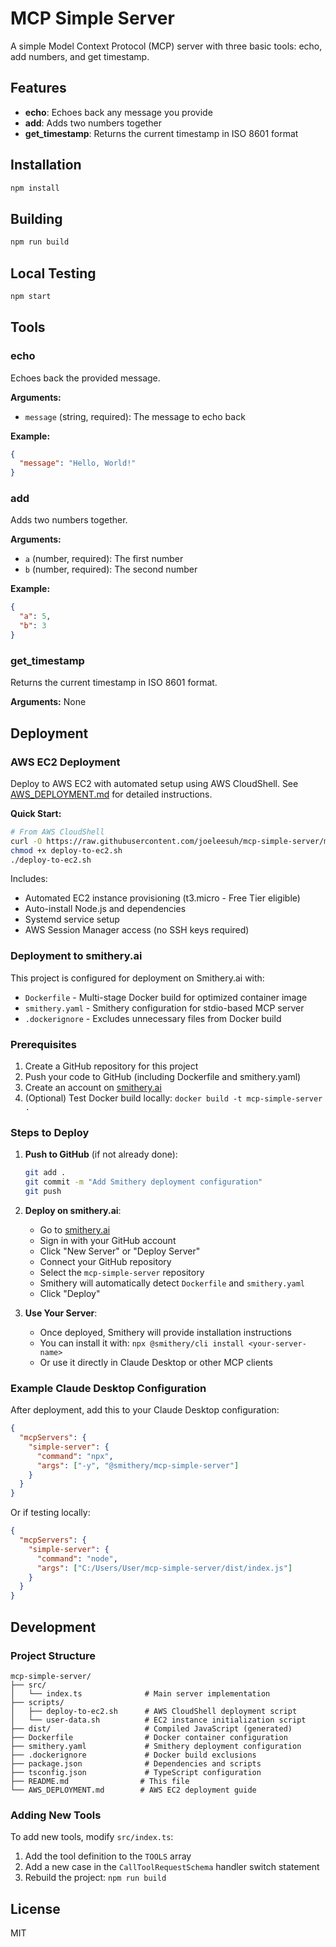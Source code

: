 # MCP Simple Server

A simple Model Context Protocol (MCP) server with three basic tools: echo, add numbers, and get timestamp.

## Features

- **echo**: Echoes back any message you provide
- **add**: Adds two numbers together
- **get_timestamp**: Returns the current timestamp in ISO 8601 format

## Installation

```bash
npm install
```

## Building

```bash
npm run build
```

## Local Testing

```bash
npm start
```

## Tools

### echo
Echoes back the provided message.

**Arguments:**
- `message` (string, required): The message to echo back

**Example:**
```json
{
  "message": "Hello, World!"
}
```

### add
Adds two numbers together.

**Arguments:**
- `a` (number, required): The first number
- `b` (number, required): The second number

**Example:**
```json
{
  "a": 5,
  "b": 3
}
```

### get_timestamp
Returns the current timestamp in ISO 8601 format.

**Arguments:** None

## Deployment

### AWS EC2 Deployment

Deploy to AWS EC2 with automated setup using AWS CloudShell. See [AWS_DEPLOYMENT.md](AWS_DEPLOYMENT.md) for detailed instructions.

**Quick Start:**
```bash
# From AWS CloudShell
curl -O https://raw.githubusercontent.com/joeleesuh/mcp-simple-server/main/scripts/deploy-to-ec2.sh
chmod +x deploy-to-ec2.sh
./deploy-to-ec2.sh
```

Includes:
- Automated EC2 instance provisioning (t3.micro - Free Tier eligible)
- Auto-install Node.js and dependencies
- Systemd service setup
- AWS Session Manager access (no SSH keys required)

### Deployment to smithery.ai

This project is configured for deployment on Smithery.ai with:
- `Dockerfile` - Multi-stage Docker build for optimized container image
- `smithery.yaml` - Smithery configuration for stdio-based MCP server
- `.dockerignore` - Excludes unnecessary files from Docker build

### Prerequisites

1. Create a GitHub repository for this project
2. Push your code to GitHub (including Dockerfile and smithery.yaml)
3. Create an account on [smithery.ai](https://smithery.ai)
4. (Optional) Test Docker build locally: `docker build -t mcp-simple-server .`

### Steps to Deploy

1. **Push to GitHub** (if not already done):
   ```bash
   git add .
   git commit -m "Add Smithery deployment configuration"
   git push
   ```

2. **Deploy on smithery.ai**:
   - Go to [smithery.ai](https://smithery.ai)
   - Sign in with your GitHub account
   - Click "New Server" or "Deploy Server"
   - Connect your GitHub repository
   - Select the `mcp-simple-server` repository
   - Smithery will automatically detect `Dockerfile` and `smithery.yaml`
   - Click "Deploy"

3. **Use Your Server**:
   - Once deployed, Smithery will provide installation instructions
   - You can install it with: `npx @smithery/cli install <your-server-name>`
   - Or use it directly in Claude Desktop or other MCP clients

### Example Claude Desktop Configuration

After deployment, add this to your Claude Desktop configuration:

```json
{
  "mcpServers": {
    "simple-server": {
      "command": "npx",
      "args": ["-y", "@smithery/mcp-simple-server"]
    }
  }
}
```

Or if testing locally:

```json
{
  "mcpServers": {
    "simple-server": {
      "command": "node",
      "args": ["C:/Users/User/mcp-simple-server/dist/index.js"]
    }
  }
}
```

## Development

### Project Structure

```
mcp-simple-server/
├── src/
│   └── index.ts              # Main server implementation
├── scripts/
│   ├── deploy-to-ec2.sh      # AWS CloudShell deployment script
│   └── user-data.sh          # EC2 instance initialization script
├── dist/                     # Compiled JavaScript (generated)
├── Dockerfile                # Docker container configuration
├── smithery.yaml             # Smithery deployment configuration
├── .dockerignore             # Docker build exclusions
├── package.json              # Dependencies and scripts
├── tsconfig.json             # TypeScript configuration
├── README.md                # This file
└── AWS_DEPLOYMENT.md        # AWS EC2 deployment guide
```

### Adding New Tools

To add new tools, modify `src/index.ts`:

1. Add the tool definition to the `TOOLS` array
2. Add a new case in the `CallToolRequestSchema` handler switch statement
3. Rebuild the project: `npm run build`

## License

MIT
